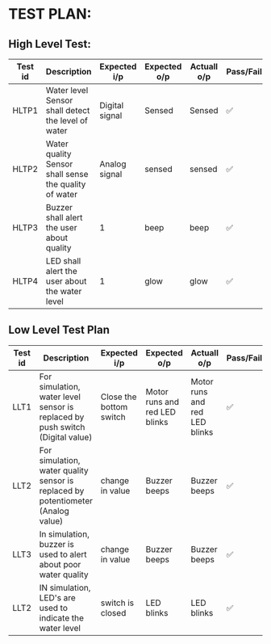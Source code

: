 # TEST PLAN:

## High Level Test:
|Test id |Description |Expected i/p |Expected o/p |Actuall o/p |Pass/Fail |            
|---- |---- |---- |---- |----|----|
|HLTP1 |Water level Sensor shall detect the level of water | Digital signal |Sensed |Sensed |✅|
|HLTP2 |Water quality Sensor shall sense the  quality of water | Analog signal | sensed |sensed |✅ |
|HLTP3 |Buzzer shall alert the user about quality |1 |beep | beep |✅ |
|HLTP4 |LED shall alert the user about the water level | 1 | glow | glow |✅ |

## Low Level Test Plan 
|Test id |Description |Expected i/p |Expected o/p |Actuall o/p |Pass/Fail |
|---- |---- |---- |---- |----|----|
|LLT1 |For simulation, water level sensor is replaced by push switch (Digital value) | Close the  bottom switch |Motor runs and red LED blinks |Motor runs and red LED blinks |✅ |
|LLT2 |For simulation, water quality sensor is replaced by potentiometer (Analog value) | change in value |Buzzer beeps|Buzzer beeps |✅ |
|LLT3 |In simulation, buzzer is used to alert about poor water quality | change in value |Buzzer beeps|Buzzer beeps |✅ |
|LLT2 |IN simulation, LED's are used to indicate the water level | switch is closed |LED blinks | LED blinks |✅ |
